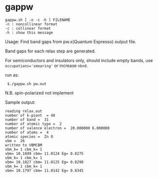 # gappw

```
gappw.sh [ -n -c -h ] FILENAME
-n : noncollinear format
-c : collinear format
-h : show this message
```

Usage: Find band gaps from pw.x(Quantum Espresso) output file.

Band gaps for each relax step are generated.

For semiconductors and insulators only, should include empty bands, use 
```occupations='smearing'``` or increase ```nbnd```.

run as:
```
 $./gappw.sh pw.out

```

N.B. spin-polarized not implement

Sample output:
```
reading relax.out
number of k-piont  = 48
number of band =  31
number of atomic type =  2
number of valence electron =  20.000000 6.000000
number of atoms =  4
atomic species =  Zn O
vbm =  26
written to VBMCBM
vbm_k= 1 cbm_k= 1
vbm= 10.1849 cbm= 11.0124 Eg= 0.8275
vbm_k= 1 cbm_k= 1
vbm= 10.1827 cbm= 11.0125 Eg= 0.8298
vbm_k= 1 cbm_k= 1
vbm= 10.1797 cbm= 11.0142 Eg= 0.8345

```
